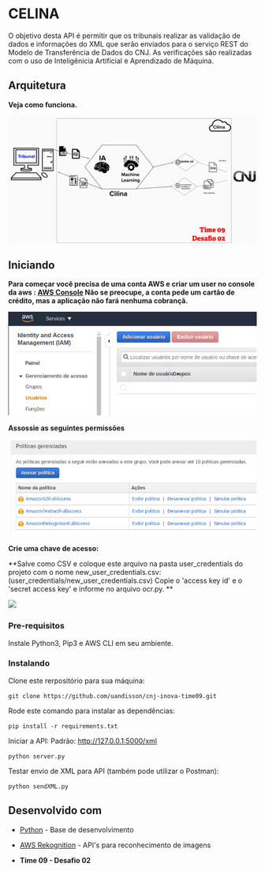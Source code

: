 # CELINA

O objetivo desta API é permitir que os tribunais realizar as validação de dados e informações do XML que serão enviados para o serviço REST do Modelo de Transferência de Dados do CNJ. As verificações são realizadas com o uso de Inteligênicia Artificial e Aprendizado de Máquina.

## Arquitetura

**Veja como funciona.**

![](imgs/arq.png)

## Iniciando

**Para começar você precisa de uma conta AWS e criar um user no console da aws : [AWS Console](https://console.aws.amazon.com/)
Não se preocupe, a conta pede um cartão de crédito, mas a aplicação não fará nenhuma cobrançã.**

![](imgs/01.png)

**Assossie as seguintes permissões**

![](imgs/02.png)

**Crie uma chave de acesso:**

**Salve como CSV e coloque este arquivo na pasta user_credentials do projeto com o nome new_user_credentials.csv: (user_credentials/new_user_credentials.csv)
Copie o 'access key id' e o 'secret access key' e informe no arquivo ocr.py.
**

![](img/03.png)


### Pre-requisitos

Instale Python3, Pip3 e AWS CLI em seu ambiente.

### Instalando

Clone este rerpositório para sua máquina:
```
git clone https://github.com/uandisson/cnj-inova-time09.git
```

Rode este comando para instalar as dependências: 

```
pip install -r requirements.txt
```

Iniciar a API: Padrão: http://127.0.0.1:5000/xml

```
python server.py
```

Testar envio de XML para API (também pode utilizar o Postman):

```
python sendXML.py
```


## Desenvolvido com

* [Python](https://www.python.org/) - Base de desenvolvimento
* [AWS Rekognition](https://docs.aws.amazon.com/rekognition/latest/dg/getting-started.html) - API's para reconhecimento de imagens



* **Time 09 - Desafio 02**
